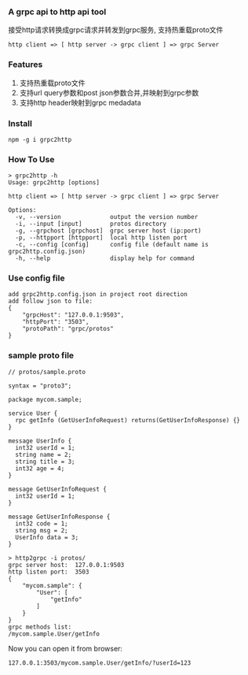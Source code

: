 ### A grpc api to http api tool
接受http请求转换成grpc请求并转发到grpc服务, 支持热重载proto文件 
````
http client => [ http server -> grpc client ] => grpc Server
````

### Features
1. 支持热重载proto文件
2. 支持url query参数和post json参数合并,并映射到grpc参数
3. 支持http header映射到grpc medadata

### Install
````
npm -g i grpc2http
````

### How To Use

````
> grpc2http -h
Usage: grpc2http [options]

http client => [ http server -> grpc client ] => grpc Server

Options:
  -v, --version              output the version number
  -i, --input [input]        protos directory
  -g, --grpchost [grpchost]  grpc server host (ip:port)
  -p, --httpport [httpport]  local http listen port
  -c, --config [config]      config file (default name is grpc2http.config.json)
  -h, --help                 display help for command
````

### Use config file
````
add grpc2http.config.json in project root direction
add follow json to file:
{
    "grpcHost": "127.0.0.1:9503",
    "httpPort": "3503",
    "protoPath": "grpc/protos"
}
````

### sample proto file
````
// protos/sample.proto

syntax = "proto3";

package mycom.sample;

service User {
  rpc getInfo (GetUserInfoRequest) returns(GetUserInfoResponse) {}
}

message UserInfo {
  int32 userId = 1;
  string name = 2;
  string title = 3;
  int32 age = 4;
}

message GetUserInfoRequest {
  int32 userId = 1;
}

message GetUserInfoResponse {
  int32 code = 1;
  string msg = 2;
  UserInfo data = 3;
}
````

````
> http2grpc -i protos/
grpc server host:  127.0.0.1:9503
http listen port:  3503
{
	"mycom.sample": {
		"User": [
			"getInfo"
		]
	}
}
grpc methods list:
/mycom.sample.User/getInfo

````
Now you can open it from browser:
````
127.0.0.1:3503/mycom.sample.User/getInfo/?userId=123
````
